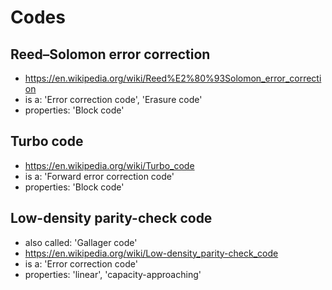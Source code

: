 # Codes

## Reed–Solomon error correction
- https://en.wikipedia.org/wiki/Reed%E2%80%93Solomon_error_correction
- is a: 'Error correction code', 'Erasure code'
- properties: 'Block code'

## Turbo code
- https://en.wikipedia.org/wiki/Turbo_code
- is a: 'Forward error correction code'
- properties: 'Block code'

## Low-density parity-check code
- also called: 'Gallager code'
- https://en.wikipedia.org/wiki/Low-density_parity-check_code
- is a: 'Error correction code'
- properties: 'linear', 'capacity-approaching'
